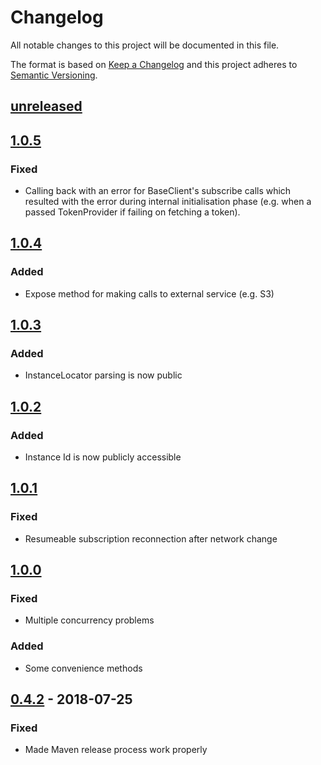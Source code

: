 # Changelog
All notable changes to this project will be documented in this file.

The format is based on [Keep a Changelog](http://keepachangelog.com/en/1.0.0/)
and this project adheres to [Semantic Versioning](http://semver.org/spec/v2.0.0.html).

## [unreleased](https://github.com/pusher/pusher-platform-android/compare/1.0.5...HEAD)

## [1.0.5](https://github.com/pusher/pusher-platform-android/compare/1.0.4...1.0.5)

### Fixed

- Calling back with an error for BaseClient's subscribe calls which resulted with the error
during internal initialisation phase (e.g. when a passed TokenProvider if failing
on fetching a token). 

## [1.0.4](https://github.com/pusher/pusher-platform-android/compare/1.0.3...1.0.4)

### Added

- Expose method for making calls to external service (e.g. S3)

## [1.0.3](https://github.com/pusher/pusher-platform-android/compare/1.0.2...1.0.3)

### Added

- InstanceLocator parsing is now public

## [1.0.2](https://github.com/pusher/pusher-platform-android/compare/1.0.1...1.0.2)

### Added

- Instance Id is now publicly accessible

## [1.0.1](https://github.com/pusher/pusher-platform-android/compare/1.0.0...1.0.1)

### Fixed

- Resumeable subscription reconnection after network change

## [1.0.0](https://github.com/pusher/pusher-platform-android/compare/0.4.2...1.0.0)

### Fixed

- Multiple concurrency problems

### Added

- Some convenience methods

## [0.4.2](https://github.com/pusher/pusher-platform-android/compare/0.4.1...0.4.2) - 2018-07-25

### Fixed

- Made Maven release process work properly
